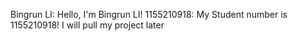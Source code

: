 Bingrun LI: Hello, I'm Bingrun LI!
1155210918: My Student number is 1155210918!
I will pull my project later
